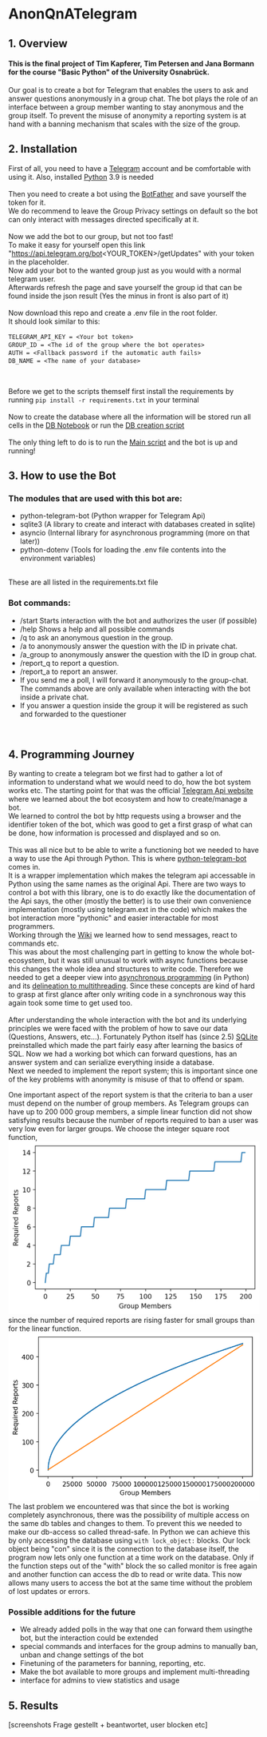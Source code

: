 # AnonQnATelegram

## 1. Overview
#### This is the final project of Tim Kapferer, Tim Petersen and Jana Bormann for the course "Basic Python" of the University Osnabrück. <br>
Our goal is to create a bot for Telegram that enables the users to ask and answer questions anonymously in a group chat.
The bot plays the role of an interface between a group member wanting to stay anonymous and the group itself.
To prevent the misuse of anonymity a reporting system is at hand with a banning mechanism that scales with the size of the group.

## 2. Installation 

First of all, you need to have a [Telegram](https://telegram.org/) account and be comfortable with using it.
Also, installed [Python](https://python.org) 3.9 is needed<br>  <br>
Then you need to create a bot using the [BotFather](https://core.telegram.org/bots) and save yourself the token for it. <br>
We do recommend to leave the Group Privacy settings on default so the bot can only interact with messages directed specifically at it. <br> <br>
Now we add the bot to our group, but not too fast! <br>
To make it easy for yourself open this link "https://api.telegram.org/bot<YOUR_TOKEN>/getUpdates" with your token in the placeholder.<br>
Now add your bot to the wanted group just as you would with a normal telegram user. <br>
Afterwards refresh the page and save yourself the group id that can be found inside the json result (Yes the minus in front is also part of it) <br> <br>
Now download this repo and create a .env file in the root folder. <br>
It should look similar to this: <br>
```
TELEGRAM_API_KEY = <Your bot token>
GROUP_ID = <The id of the group where the bot operates>
AUTH = <Fallback password if the automatic auth fails>
DB_NAME = <The name of your database>
```
<br>

Before we get to the scripts themself first install the requirements by running ```pip install -r requirements.txt``` in your terminal <br> <br>
Now to create the database where all the information will be stored run all cells in the [DB Notebook](db_management.ipynb) or run the [DB creation script](create_db.py) <br><br>
The only thing left to do is to run the [Main script](main.py) and the bot is up and running!

## 3. How to use the Bot
### The modules that are used with this bot are: <br>
- python-telegram-bot (Python wrapper for Telegram Api)
- sqlite3 (A library to create and interact with databases created in sqlite)
- asyncio (Internal library for asynchronous programming (more on that later))
- python-dotenv (Tools for loading the .env file contents into the environment variables)
<br>
These are all listed in the requirements.txt file <br>

### Bot commands:
- /start Starts interaction with the bot and authorizes the user (if possible)
- /help Shows a help and all possible commands
- /q <Question> to ask an anonymous question in the group.
- /a <Question-ID> <Answer> to anonymously answer the question with the ID in private chat.
- /a_group <Question-ID> <Answer> to anonymously answer the question with the ID in group chat.
- /report_q <Question-ID> <Reason> to report a question.
- /report_a <Answer-ID> <Reason> to report an answer.
- If you send me a poll, I will forward it anonymously to the group-chat.
The commands above are only available when interacting with the bot inside a private chat.
- If you answer a question inside the group it will be registered as such and forwarded to the questioner
<br>

## 4. Programming Journey

By wanting to create a telegram bot we first had to gather a lot of information to understand what we would need to do, how the bot system works etc. The starting point for that was the official [Telegram Api website](https://core.telegram.org/bots/api) where we learned about the bot ecosystem and how to create/manage a bot. <br>
We learned to control the bot by http requests using a browser and the identifier token of the bot, which was good to get a first grasp of what can be done, how information is processed and displayed and so on. <br> <br>
This was all nice but to be able to write a functioning bot we needed to have a way to use the Api through Python. This is where [python-telegram-bot](https://python-telegram-bot.org/) comes in. <br>
It is a wrapper implementation which makes the telegram api accessable in Python using the same names as the original Api. There are two ways to control a bot with this library, one is to do exactly like the documentation of the Api says, the other (mostly the better) is to use their own convenience implementation (mostly using telegram.ext in the code) which makes the bot interaction more "pythonic" and easier interactable for most programmers. <br>
Working through the [Wiki](https://github.com/python-telegram-bot/python-telegram-bot/wiki/) we learned how to send messages, react to commands etc. <br>
This was about the most challenging part in getting to know the whole bot-ecosystem, but it was still unusual to work with async functions because this changes the whole idea and structures to write code. Therefore we needed to get a deeper view into [asynchronous programming](https://youtu.be/t5Bo1Je9EmE) (in Python) and its [delineation to multithreading](https://stackoverflow.com/questions/34680985/what-is-the-difference-between-asynchronous-programming-and-multithreading). Since these concepts are kind of hard to grasp at first glance after only writing code in a synchronous way this again took some time to get used too. <br><br>
After understanding the whole interaction with the bot and its underlying principles we were faced with the problem of how to save our data (Questions, Answers, etc...). Fortunately Python itself has (since 2.5) [SQLite](https://towardsdatascience.com/do-you-know-python-has-a-built-in-database-d553989c87bd) preinstalled which made the part fairly easy after learning the basics of SQL. Now we had a working bot which can forward questions, has an answer system and can serialize everything inside a database. <br>
Next we needed to implement the report system; this is important since one of the key problems with anonymity is misuse of that to offend or spam.

One important aspect of the report system is that the criteria to ban a user must depend on the number of group members. As Telegram groups can have up to 200 000 group members, a simple linear function did not show satisfying results because the number of reports required to ban a user was very low even for larger groups. We choose the integer square root function,
![isqrt_function](pictures/step_function.jpeg) since the number of required reports are rising faster for small groups than for the linear function. ![sqrt_vs_linear](pictures/linear_vs_sqrt.jpeg)
<br>
The last problem we encountered was that since the bot is working completely asynchronous, there was the possibility of multiple access on the same db tables and changes to them. To prevent this we needed to make our db-access so called thread-safe. In Python we can achieve this by only accessing the database using ```with lock_object:``` blocks. Our lock object being "con" since it is the connection to the database itself, the program now lets only one function at a time work on the database. Only if the function steps out of the "with" block the so called monitor is free again and another function can access the db to read or write data. This now allows many users to access the bot at the same time without the problem of lost updates or errors.



### Possible additions for the future
- We already added polls in the way that one can forward them usingthe bot, but the interaction could be extended
- special commands and interfaces for the group admins to manually ban, unban and change settings of the bot
- Finetuning of the parameters for banning, reporting, etc.
- Make the bot available to more groups and implement multi-threading
- interface for admins to view statistics and usage

## 5. Results
[screenshots Frage gestellt + beantwortet, user blocken etc]
